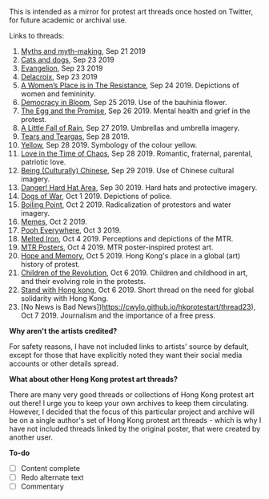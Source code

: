 This is intended as a mirror for protest art threads once hosted on Twitter, for future academic or archival use.

Links to threads:

1. [Myths and myth-making](https://cwylo.github.io/hkprotestart/thread1), Sep 21 2019
2. [Cats and dogs](https://cwylo.github.io/hkprotestart/thread2), Sep 23 2019
3. [Evangelion](https://cwylo.github.io/hkprotestart/thread3), Sep 23 2019
4. [Delacroix](https://cwylo.github.io/hkprotestart/thread4), Sep 23 2019
5. [A Women’s Place is in The Resistance](https://cwylo.github.io/hkprotestart/thread5), Sep 24 2019. Depictions of women and femininity.
6. [Democracy in Bloom](https://cwylo.github.io/hkprotestart/thread6), Sep 25 2019. Use of the bauhinia flower.
7. [The Egg and the Promise](https://cwylo.github.io/hkprotestart/thread7), Sep 26 2019. Mental health and grief in the protest.
8. [A Little Fall of Rain](https://cwylo.github.io/hkprotestart/thread8), Sep 27 2019. Umbrellas and umbrella imagery.
9. [Tears and Teargas](https://cwylo.github.io/hkprotestart/thread9), Sep 28 2019.
10. [Yellow](https://cwylo.github.io/hkprotestart/thread10), Sep 28 2019. Symbology of the colour yellow.
11. [Love in the Time of Chaos](https://cwylo.github.io/hkprotestart/thread11), Sep 28 2019. Romantic, fraternal, parental, patriotic love.
12. [Being (Culturally) Chinese](https://cwylo.github.io/hkprotestart/thread12), Sep 29 2019. Use of Chinese cultural imagery.
13. [Danger! Hard Hat Area](https://cwylo.github.io/hkprotestart/thread13), Sep 30 2019. Hard hats and protective imagery.
14. [Dogs of War](https://cwylo.github.io/hkprotestart/thread14), Oct 1 2019. Depictions of police.
15. [Boiling Point](https://cwylo.github.io/hkprotestart/thread15), Oct 2 2019. Radicalization of protestors and water imagery.
16. [Memes](https://cwylo.github.io/hkprotestart/thread16), Oct 2 2019.
17. [Pooh Everywhere](https://cwylo.github.io/hkprotestart/thread17), Oct 3 2019.
18. [Melted Iron](https://cwylo.github.io/hkprotestart/thread18), Oct 4 2019. Perceptions and depictions of the MTR.
19. [MTR Posters](https://cwylo.github.io/hkprotestart/thread19), Oct 4 2019. MTR poster-inspired protest art.
20. [Hope and Memory](https://cwylo.github.io/hkprotestart/thread20), Oct 5 2019. Hong Kong's place in a global (art) history of protest.
21. [Children of the Revolution](https://cwylo.github.io/hkprotestart/thread21), Oct 6 2019. Children and childhood in art, and their evolving role in the protests.
22. [Stand with Hong kong](https://cwylo.github.io/hkprotestart/thread22), Oct 6 2019. Short thread on the need for global solidarity with Hong Kong.
23. [No News is Bad News])https://cwylo.github.io/hkprotestart/thread23), Oct 7 2019. Journalism and the importance of a free press.

**Why aren't the artists credited?**

For safety reasons, I have not included links to artists' source by default, except for those that have explicitly noted they want their social media accounts or other details spread.

**What about other Hong Kong protest art threads?**

There are many very good threads or collections of Hong Kong protest art out there! I urge you to keep your own archives to keep them circulating. However, I decided that the focus of this particular project and archive will be on a single author's set of Hong Kong protest art threads - which is why I have not included threads linked by the original poster, that were created by another user.

**To-do**

- [ ] Content complete
- [ ] Redo alternate text
- [ ] Commentary
